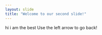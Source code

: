 ```yaml
---
layout: slide
title: "Welcome to our second slide!"
---
```

hi i am the best
Use the left arrow to go back!
